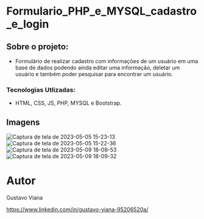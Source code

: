 # Formulario_PHP_e_MYSQL_cadastro_e_login

## Sobre o projeto:

- Formulário de realizar cadastro com informações de um usuário em uma base de dados podendo ainda editar uma informação, deletar um usuário e
também poder pesquisar para encontrar um usuário.

### Tecnologias Utlizadas:
- HTML, CSS, JS, PHP, MYSQL e Bootstrap.

## Imagens
![Captura de tela de 2023-05-05 15-23-13](https://github.com/Gustavo12386/Formulario_PHP_e_MYSQL_cadastro_e_login/assets/81700849/41bda5b5-7fc6-4178-bc9a-a94d0cd2d37e)
![Captura de tela de 2023-05-05 15-22-36](https://github.com/Gustavo12386/Formulario_PHP_e_MYSQL_cadastro_e_login/assets/81700849/9a56b3e9-379a-4148-8032-fe3ad156e46c)
![Captura de tela de 2023-05-09 18-08-53](https://github.com/Gustavo12386/Formulario_PHP_e_MYSQL_cadastro_e_login/assets/81700849/a2d150fa-9827-4e6f-9a97-daf1fac497c2)
![Captura de tela de 2023-05-09 18-09-32](https://github.com/Gustavo12386/Formulario_PHP_e_MYSQL_cadastro_e_login/assets/81700849/a7b45ed0-6221-4bbe-9f6d-efab0b7c1b69)

# Autor

Gustavo Viana 

https://www.linkedin.com/in/gustavo-viana-95206520a/





